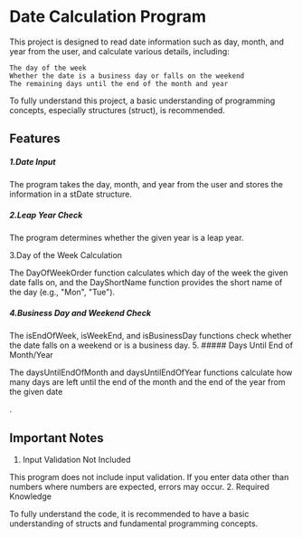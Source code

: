 # **Date Calculation Program**

This project is designed to read date information such as day, month, and year from the user, and calculate various details, including:

    The day of the week
    Whether the date is a business day or falls on the weekend
    The remaining days until the end of the month and year

To fully understand this project, a basic understanding of programming concepts, especially structures (struct), is recommended.



## Features



#####  1.Date Input

The program takes the day, month, and year from the user and stores the information in a stDate structure.
##### 2.Leap Year Check

The program determines whether the given year is a leap year.

3.Day of the Week Calculation

The DayOfWeekOrder function calculates which day of the week the given date falls on, and the DayShortName function provides the short name of the day (e.g., "Mon", "Tue").

##### 4.Business Day and Weekend Check

The isEndOfWeek, isWeekEnd, and isBusinessDay functions check whether the date falls on a weekend or is a business day.
5. ##### Days Until End of Month/Year

The daysUntilEndOfMonth and daysUntilEndOfYear functions calculate how many days are left until the end of the month and the end of the year from the given date

.

## Important Notes

1. Input Validation Not Included

This program does not include input validation. If you enter data other than numbers where numbers are expected, errors may occur.
2. Required Knowledge

To fully understand the code, it is recommended to have a basic understanding of structs and fundamental programming concepts.